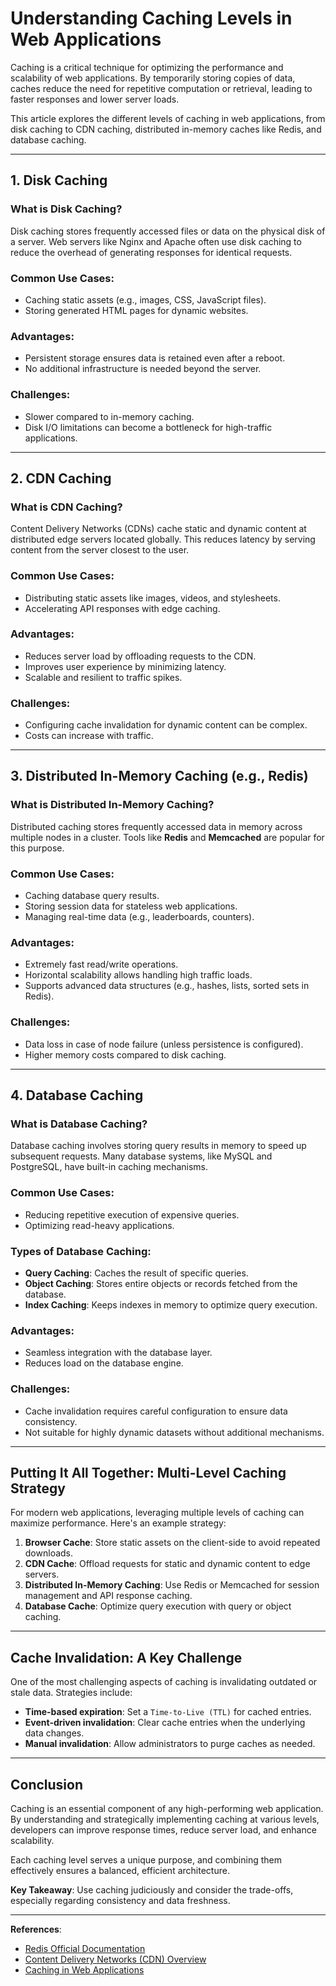 # Understanding Caching Levels in Web Applications

Caching is a critical technique for optimizing the performance and scalability of web applications. By temporarily storing copies of data, caches reduce the need for repetitive computation or retrieval, leading to faster responses and lower server loads.

This article explores the different levels of caching in web applications, from disk caching to CDN caching, distributed in-memory caches like Redis, and database caching.

---

## 1. Disk Caching

### What is Disk Caching?
Disk caching stores frequently accessed files or data on the physical disk of a server. Web servers like Nginx and Apache often use disk caching to reduce the overhead of generating responses for identical requests.

### Common Use Cases:
- Caching static assets (e.g., images, CSS, JavaScript files).
- Storing generated HTML pages for dynamic websites.

### Advantages:
- Persistent storage ensures data is retained even after a reboot.
- No additional infrastructure is needed beyond the server.

### Challenges:
- Slower compared to in-memory caching.
- Disk I/O limitations can become a bottleneck for high-traffic applications.

---

## 2. CDN Caching

### What is CDN Caching?
Content Delivery Networks (CDNs) cache static and dynamic content at distributed edge servers located globally. This reduces latency by serving content from the server closest to the user.

### Common Use Cases:
- Distributing static assets like images, videos, and stylesheets.
- Accelerating API responses with edge caching.

### Advantages:
- Reduces server load by offloading requests to the CDN.
- Improves user experience by minimizing latency.
- Scalable and resilient to traffic spikes.

### Challenges:
- Configuring cache invalidation for dynamic content can be complex.
- Costs can increase with traffic.

---

## 3. Distributed In-Memory Caching (e.g., Redis)

### What is Distributed In-Memory Caching?
Distributed caching stores frequently accessed data in memory across multiple nodes in a cluster. Tools like **Redis** and **Memcached** are popular for this purpose.

### Common Use Cases:
- Caching database query results.
- Storing session data for stateless web applications.
- Managing real-time data (e.g., leaderboards, counters).

### Advantages:
- Extremely fast read/write operations.
- Horizontal scalability allows handling high traffic loads.
- Supports advanced data structures (e.g., hashes, lists, sorted sets in Redis).

### Challenges:
- Data loss in case of node failure (unless persistence is configured).
- Higher memory costs compared to disk caching.

---

## 4. Database Caching

### What is Database Caching?
Database caching involves storing query results in memory to speed up subsequent requests. Many database systems, like MySQL and PostgreSQL, have built-in caching mechanisms.

### Common Use Cases:
- Reducing repetitive execution of expensive queries.
- Optimizing read-heavy applications.

### Types of Database Caching:
- **Query Caching**: Caches the result of specific queries.
- **Object Caching**: Stores entire objects or records fetched from the database.
- **Index Caching**: Keeps indexes in memory to optimize query execution.

### Advantages:
- Seamless integration with the database layer.
- Reduces load on the database engine.

### Challenges:
- Cache invalidation requires careful configuration to ensure data consistency.
- Not suitable for highly dynamic datasets without additional mechanisms.

---

## Putting It All Together: Multi-Level Caching Strategy

For modern web applications, leveraging multiple levels of caching can maximize performance. Here's an example strategy:

1. **Browser Cache**: Store static assets on the client-side to avoid repeated downloads.
2. **CDN Cache**: Offload requests for static and dynamic content to edge servers.
3. **Distributed In-Memory Caching**: Use Redis or Memcached for session management and API response caching.
4. **Database Cache**: Optimize query execution with query or object caching.

---

## Cache Invalidation: A Key Challenge

One of the most challenging aspects of caching is invalidating outdated or stale data. Strategies include:
- **Time-based expiration**: Set a `Time-to-Live (TTL)` for cached entries.
- **Event-driven invalidation**: Clear cache entries when the underlying data changes.
- **Manual invalidation**: Allow administrators to purge caches as needed.

---

## Conclusion

Caching is an essential component of any high-performing web application. By understanding and strategically implementing caching at various levels, developers can improve response times, reduce server load, and enhance scalability.

Each caching level serves a unique purpose, and combining them effectively ensures a balanced, efficient architecture.

**Key Takeaway**: Use caching judiciously and consider the trade-offs, especially regarding consistency and data freshness.

---

**References**:
- [Redis Official Documentation](https://redis.io/)
- [Content Delivery Networks (CDN) Overview](https://developer.mozilla.org/en-US/docs/Glossary/CDN)
- [Caching in Web Applications](https://www.smashingmagazine.com/)
